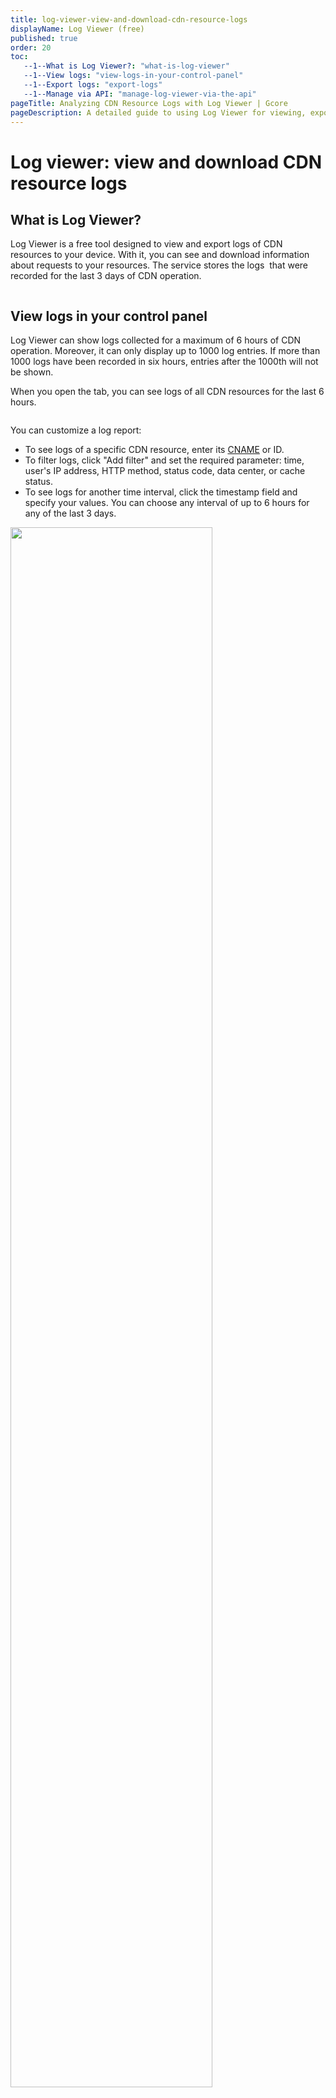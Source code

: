 ```yaml
---
title: log-viewer-view-and-download-cdn-resource-logs
displayName: Log Viewer (free)
published: true
order: 20
toc:
   --1--What is Log Viewer?: "what-is-log-viewer"
   --1--View logs: "view-logs-in-your-control-panel"
   --1--Export logs: "export-logs"
   --1--Manage via API: "manage-log-viewer-via-the-api"
pageTitle: Analyzing CDN Resource Logs with Log Viewer | Gcore
pageDescription: A detailed guide to using Log Viewer for viewing, exporting, and managing CDN resource logs via API for optimizing network performance.
---
```

# Log viewer: view and download CDN resource logs

## What is Log Viewer?

Log Viewer is a free tool designed to view and export logs of CDN resources to your device. With it, you can see and download information about requests to your resources. The service stores the logs  that were recorded for the last 3 days of CDN operation.  
  
<img src="https://assets.gcore.pro/docs/cdn/logs/log-viewer-view-and-download-cdn-resource-logs/image_1330-2.png" alt="">

## View logs in your control panel

Log Viewer can show logs collected for a maximum of 6 hours of CDN operation. Moreover, it can only display up to 1000 log entries. If more than 1000 logs have been recorded in six hours, entries after the 1000th will not be shown.

When you open the tab, you can see logs of all CDN resources for the last 6 hours.  
  
<img src="https://assets.gcore.pro/docs/cdn/logs/log-viewer-view-and-download-cdn-resource-logs/image_1331.png" alt="">

You can customize a log report:

- To see logs of a specific CDN resource, enter its <a href="https://gcore.com/docs/cdn/cdn-resource-options/general/create-and-set-a-custom-domain-for-the-content-delivery-via-cdn" target="_blank">CNAME</a> or ID.
- To filter logs, click "Add filter" and set the required parameter: time, user's IP address, HTTP method, status code, data center, or cache status.
- To see logs for another time interval, click the timestamp field and specify your values. You can choose any interval of up to 6 hours for any of the last 3 days.

<img src="https://assets.gcore.pro/docs/cdn/logs/log-viewer-view-and-download-cdn-resource-logs/image_1332.png" alt="" width="80%">

To see more details about a log, hover the mouse over the "i" icon on the right. You will see twelve request parameters.  
  
<img src="https://assets.gcore.pro/docs/cdn/logs/log-viewer-view-and-download-cdn-resource-logs/image_1333-2.png" alt="" width="80%">

- **Client IP** — an IP address of the client who sent the request.
- **Timestamp** — UTC time of the request.
- **Method —** an HTTP request method (GET, POST, DELETE, etc.).
- **Request URL** — a URL of the requested page or file.
- **Status code** — a status of the response that was returned to the client.
- **Refer header** — a URL of the page from which the client opened the requested page. If it was a direct transition, the header will contain a dash.
- **Size** — the number of bytes in the response.
- **Data center** — a Gcore data center that received the client's request.
- **User-Agent** — information about the client's browser and operating system.
- **Cache status** — a source of the response: HIT means the response was sent from the CDN resource, MISS means the response was sent from the website.
- **Resource ID** — an ID of the requested CDN resource.
- **CNAME** — a CNAME of the requested CDN resource.

## Export logs

Log Viewer allows you to download a file with logs collected for a maximum of 24 hours of CDN operation. One file can contain up to 10,000 log entries. If more logs have been collected in 24 hours, entries after the 10,000th will not be written to an export file.

Logs are exported based on the filters that you have applied. To download logs to your PC:

1\.  Click the "Export" button on the right side of the page.
2\.  Select the time range of logs you want to download: you can keep the current period (selected in filters when viewing), or set a new value.
3\.  Choose the export format: CSV or TSV.
4\.  Click **Export**.

The file will be downloaded to your browser download location.

<img src="https://assets.gcore.pro/docs/cdn/logs/log-viewer-view-and-download-cdn-resource-logs/image_1334.png" alt="" width="80%">

## Manage Log Viewer via the API

You can also view and download logs via the API using requests from our <a href="https://api.gcore.com/docs/cdn#tag/CDN-Logs" target="_blank">API documentation</a>. Below we explain how to create a request.

1\. In a tool for working with an API, add an authorization header.  Choose one of the two headers below, copy it, replace the expression in brackets with your data and remove the brackets.

- Authorization: Bearer **(your <a href="https://api.gcore.com/docs/iam#tag/Account/paths/~1auth~1jwt~1login/post" target="_blank">standard authorization token</a> that is valid for 1 hour; its lifetime can be extended up to 24 hours)**
- Authorization: APIKey **(your** <a href="https://gcore.com/docs/account-settings/create-use-or-delete-a-permanent-api-token" target="_blank">permanent authorization token</a> **generated in your personal account; it never expires)** 

2\. Set the "GET" request type and specify a path for the required action: 

- A path to view — ```https://api.gcore.com/cdn/advanced/v1/logs```.
- A path to export — ```https://api.gcore.com/cdn/advanced/v1/logs/download```.

3\. Add the request parameters to filter the logs for the report. Enter each parameter on a new line. For example:

```
&from=2022-04-27T06:00:00Z      
&to=2022-04-27T12:00:00Z    
&fields=method,path,status,size   
… 
```


| Parameter | Description                                                                                                                                                                                                                                                                                                                                                                                                                                                                                                                                                                                                                                                                                                                                                                                                                                                                                                                                                                                                                                                                                                                                                                                                                                                                                                                                                                                  | Example of parameter with value                                            |
|---------------|----------------------------------------------------------------------------------------------------------------------------------------------------------------------------------------------------------------------------------------------------------------------------------------------------------------------------------------------------------------------------------------------------------------------------------------------------------------------------------------------------------------------------------------------------------------------------------------------------------------------------------------------------------------------------------------------------------------------------------------------------------------------------------------------------------------------------------------------------------------------------------------------------------------------------------------------------------------------------------------------------------------------------------------------------------------------------------------------------------------------------------------------------------------------------------------------------------------------------------------------------------------------------------------------------------------------------------------------------------------------------------------------|----------------------------------------------------------------------------|
| from      | Condition: this is a required parameter; a request will fail without it. It sets: the start of the time interval for which logs will be exported. How to specify: enter  the time in ISO 8086 or RFC 3339 format. The time is indicated in UTC.                                                                                                                                                                                                                                                                                                                                                                                                                                                                                                                                                                                                                                                                                                                                                                                                                                                                                                                                                                                                                                                                                                                                              | &amp;  from=2022-04-27T06   :00:00Z                                        |
| to        | Condition: this is a required parameter; a request will fail without it.It sets: the end of the time interval for which logs will be exported.How to specify: enter the time in the same format as in the \"from\" parameter. The interval between the \"from\" and \"to\" values should not exceed 6 hours for viewing and 24 hours for exporting.                                                                                                                                                                                                                                                                                                                                                                                                                                                                                                                                                                                                                                                                                                                                                                                                                                                                                                                                                                                                                                          | &amp;   to=2022-04-27T12   :00:00Z                                         |
| offset    | It sets: skipping a certain number of logs from the beginning of the report.Default value: offset=0.How to specify: enter the number of entries you want to exclude from the report.Example: the report contains 100 entries, and you want to see only logs from 11 to 100. Set the \"offset\" value to 10: the first ten logs will be skipped, and you will see only entries from 11 to 100.                                                                                                                                                                                                                                                                                                                                                                                                                                                                                                                                                                                                                                                                                                                                                                                                                                                                                                                                                                                                | &amp;offset=10                                                             |
| limit         | It sets: the number of entries in the report.Default value: 100 for viewing and 1000 for exporting.Maximum value: 1000 for viewing and 10,000 for exporting.How to specify: add the number of entries you want to see in the report.Example: if you set the \"limit\" value to 200, you will see the first 200 entries of the report.Specific case: together with the \"offset\" parameter, \"limit\" can be used to divide the report into segments of X logs. For example, you have 100 logs, but you need to split them into 10 lists of 10 entries each. To do this, use a combination of the \"limit\" and \"offset\" parameters. Send 10 requests with these combinations:   &amp;limit=10&amp;   offset=0&amp;   limit=20&amp;   offset=10&amp;   limit=30&amp;   offset=20...&amp;   limit=100&amp;   offset=90                                                                                                                                                                                                                                                                                                                                                                                                                                                                                                                                                                                            | &amp;limit=100                                                             |
| fields    | It sets: the fields that will be displayed in the report.Default value: if you do not set the \"fields\" parameter, you will see all available fields in the report — timestamp, path, method, referer, user_agent, client_ip, status, size, cname, resource_id, cache_status, datacenter, sent_http_content_type, tcpinfo_rtt.How to set: specify a comma-separated list of the fields that you want to see in the report.                                                                                                                                                                                                                                                                                                                                                                                                                                                                                                                                                                                                                                                                                                                                                                                                                                                                                                                                                                  | &amp;fields=method,   status,size,path                                     |
| field__op | It sets: filtering of logs in the report — only entries with a certain parameter value will be shown.You can apply filters for the following fields: method, client_ip, status, size, cname, resource_id, cache_status, datacenter.How to specify: replace \"field\" with the desired field. Use a double underscore after the field name to specify a filter operator: eq, gt, gte, lt, ne, in, not_in, contains (available operators for specific fields are specified in the API documentation). Place \"=\" after the operator and specify the desired value. If you want to specify multiple filtering rules, add expressions to one line separated by \"&amp;\".Example: if you set method__eq=GET, you will see only logs with the HTTP GET method in the report.                                                                                                                                                                                                                                                                                                                                                                                                                                                                                                                                                                                                                     | &amp;   status__gte=300&amp;   status__lt=400&amp;   method__in=GET,   PUT |
| ordering  | Condition: this parameter can be specified only for viewing.It sets: the order of entries in a report.Default value: if the \"ordering\" parameter is not set, the logs will be ordered by time — from earliest to latest.You can order entries in the following fields: method, client_ip, status, size, cname, resource_id, cache_status, datacenter, temestamp.How to set: specify the field by which you want to sort logs. Logs will be ordered from a smaller value to a larger one. For example, if you specify the \"status\" field, first you will see the entries with the response codes 2xx and ones with 5xx at last.If you need a reverse order, from larger to smaller, put \"-\" in front of the field as follows: \"-status\".You can also list multiple fields separated by commas. Then sorting will be consecutive: entries will be sorted first by the first field in the list; entries that have equal values in that field are then sorted by the value in the second field.Example: if you specify \"ordering=status,size\", the entries will be first sorted by the response code: 200, 201, 202, 203... And if several logs have the same response code, they will be sorted by the second field — the size of the response in bytes. That is, for example, the list of several entries with the code 200 will start with the one with the smallest response size. | &amp;ordering=size,   -status                                              |
| sort      | Condition: this parameter can be specified only for export.It sets: the order of entries in a report.Default value: if the \"ordering\" parameter is not set, the logs will be ordered by time — from earliest to latest.You can order entries in the following fields: method, client_ip, status, size, cname, resource_id, cache_status, datacenter, temestamp.How to set: specify the field by which you want to sort logs. Logs will be ordered from a smaller value to a larger one. For example, if you specify the \"status\" field, first you will see the entries with the response codes 2xx and ones with 5xx at last.If you need a reverse order, from larger to smaller, put \"-\" in front of the field: \"-status\".You can also list multiple fields separated by commas.Then sorting will be consecutive: entries will be sorted first by the first field in the list; entries that have equal values in that field are then sorted by the value in the second field.Example: if you specify \"ordering=status,size\", the entries will be first sorted by the response code: 200, 201, 202, 203... And if several logs have the same response code, they will be sorted by the second field — the size of the response in bytes. That is, for example, the list of several entries with the code 200 will start with the one with the smallest response size.              | &amp;sort=size,   -status                                                  |
| format    | Condition: this parameter can be specified only for export.It sets: the format the log report to be exported. Available formats are CSV and TSV.How to specify: enter \"csv\" or \"tsv\".                                                                                                                                                                                                                                                                                                                                                                                                                                                                                                                                                                                                                                                                                                                                                                                                                                                                                                                                                                                                                                                                                                                                                                                                    | &amp;format=csv                                                            |

4\. Send the created API request.

Let's look at an example of a request. Assuming, we want to view logs with the following parameters:

- Time range is from 6:00 to 12:00 (UTC) on April 27, 2022.
- The report should only contain the request method, the request path, the status of the response, the data center and the size of the request.
- We don't need all the entries in the report; we only want to see logs about GET or POST requests whose responses were smaller than 100 bytes and had 3xx response codes.

We open a tool for working with an API and do as follows:

1. We specify the request path for log viewing: ```https://api.gcore.com/cdn/advanced/v1/logs```.

2. We specify the request method: "GET".

3. We add the "Authorization" header and its value. We want to log in with a <a href="https://gcore.com/docs/account-settings/create-use-or-delete-a-permanent-api-token" target="_blank">permanent token</a>, so we specify our token "APIKey 7711$eyJ0eXAiOiJKV".

4. We enter the request parameters:

```
&from=2022-04-27T06:00:00Z  
&to=2022-04-27T12:00:00Z  
&fields=method,status,size,path,datacenter  
&status__gte=300&status__lt=400&method__in=GET,POST&size__lt=100
```

5. We send the request.
